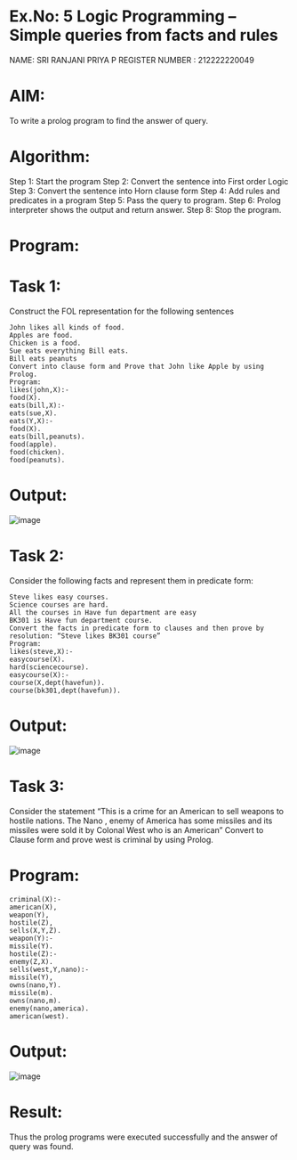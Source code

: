 # Ex.No: 5 Logic Programming – Simple queries from facts and rules

NAME: SRI RANJANI PRIYA P
REGISTER NUMBER : 212222220049

# AIM:
To write a prolog program to find the answer of query.

# Algorithm:
Step 1: Start the program
Step 2: Convert the sentence into First order Logic
Step 3: Convert the sentence into Horn clause form
Step 4: Add rules and predicates in a program
Step 5: Pass the query to program.
Step 6: Prolog interpreter shows the output and return answer.
Step 8: Stop the program.

# Program:
# Task 1:
Construct the FOL representation for the following sentences
```
John likes all kinds of food.
Apples are food.
Chicken is a food.
Sue eats everything Bill eats.
Bill eats peanuts
Convert into clause form and Prove that John like Apple by using Prolog.
Program:
likes(john,X):-
food(X).
eats(bill,X):-
eats(sue,X).
eats(Y,X):-
food(X).
eats(bill,peanuts).
food(apple).
food(chicken).
food(peanuts).
```
# Output:
![image](https://github.com/user-attachments/assets/d7539a08-59b4-4c38-9794-d57dbd9b4e31)


# Task 2:
Consider the following facts and represent them in predicate form:
```
Steve likes easy courses.
Science courses are hard.
All the courses in Have fun department are easy
BK301 is Have fun department course.
Convert the facts in predicate form to clauses and then prove by resolution: “Steve likes BK301 course”
Program:
likes(steve,X):-
easycourse(X).
hard(sciencecourse).
easycourse(X):-
course(X,dept(havefun)).
course(bk301,dept(havefun)).
```
# Output:
![image](https://github.com/user-attachments/assets/f72afece-95db-45df-9909-699b74b004c8)

# Task 3:
Consider the statement
“This is a crime for an American to sell weapons to hostile nations. The Nano , enemy of America has some missiles and its missiles were sold it by Colonal West who is an American”
Convert to Clause form and prove west is criminal by using Prolog.

# Program:
```
criminal(X):-
american(X),
weapon(Y),
hostile(Z),
sells(X,Y,Z).
weapon(Y):-
missile(Y).
hostile(Z):-
enemy(Z,X).
sells(west,Y,nano):-
missile(Y),
owns(nano,Y).
missile(m).
owns(nano,m).
enemy(nano,america).
american(west).
```
# Output:
![image](https://github.com/user-attachments/assets/f958fe3c-d034-4501-a0a7-77b37c76e096)


# Result:
Thus the prolog programs were executed successfully and the answer of query was found.
